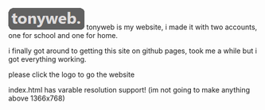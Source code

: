 [![tonyweb logo ](tonywebprerounded.png)](https://tonydsoy.github.io/)
tonyweb is my website, i made it with two accounts, one for school and one for home.

i finally got around to getting this site on github pages, took me a while but i got everything working.

please click the logo to go the website

index.html has varable resolution support! (im not going to make anything above 1366x768)